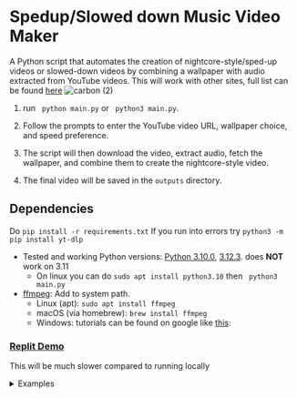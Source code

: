 
# Spedup/Slowed down Music Video Maker

A Python script that automates the creation of nightcore-style/sped-up videos or slowed-down videos by combining a wallpaper with audio extracted from YouTube videos. This will work with other sites, full list can be found [here](https://github.com/yt-dlp/yt-dlp/blob/master/supportedsites.md)
![carbon (2)](https://github.com/sankeer28/Spedup-Slowed-MV/assets/112449287/4e0fa887-4631-4fe1-8c5b-c3c6e0b60f91)

1. run ``` python main.py``` or ``` python3 main.py```.
2. Follow the prompts to enter the YouTube video URL, wallpaper choice, and speed preference.

3. The script will then download the video, extract audio, fetch the wallpaper, and combine them to create the nightcore-style video.

4. The final video will be saved in the `outputs` directory.

## Dependencies
Do  ```pip install -r requirements.txt``` If you run into errors try ```python3 -m pip install yt-dlp```
- Tested and working Python versions: [Python 3.10.0](https://www.python.org/downloads/release/python-3100/), [3.12.3](https://www.python.org/downloads/release/python-3123/). does **NOT** work on 3.11
  - On linux you can do ```sudo apt install python3.10``` then ``` python3 main.py```
- [ffmpeg](https://ffmpeg.org/): Add to system path. 
  - Linux (apt): 
  ```sudo apt install ffmpeg```
  - macOS (via homebrew): 
      ```brew install ffmpeg```
  - Windows: tutorials can be found on google like [this](https://www.wikihow.com/Install-FFmpeg-on-Windows): 


### [Replit Demo](https://replit.com/@SankeerthikanNi/Spedup-Slowed-MV)
This will be much slower compared to running locally
<details>
<summary>
Examples
</summary>

### Anime Slowed
https://github.com/sankeer28/Spedup-Slowed-MV/assets/112449287/22cac793-a34f-4453-9e81-9455060ac358

### Random Wallpaper Spedup
https://github.com/sankeer28/Spedup-Slowed-MV/assets/112449287/8f3a09bc-39cd-4f4f-980f-d2ad478c4d4f

### Anime Spedup
https://github.com/sankeer28/Spedup-Slowed-MV/assets/112449287/f124f1a7-52ed-45db-88f0-7f0edf7a159a

https://github.com/sankeer28/Spedup-Slowed-MV/assets/112449287/9fd4c20c-1b03-4819-a5b3-8fdc4a67df2a

### Cat Spedup
https://github.com/sankeer28/Spedup-Slowed-MV/assets/112449287/070be00a-1ff8-4d46-9662-2a6df9a0b4b7



</details>
